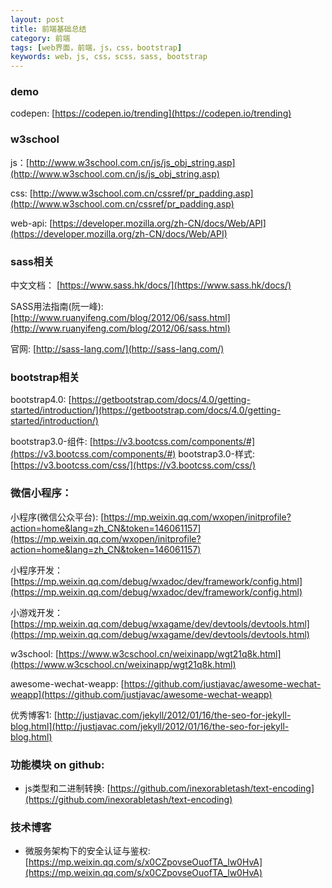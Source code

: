 ```yaml
---
layout: post
title: 前端基础总结
category: 前端
tags: [web界面，前端，js，css，bootstrap]
keywords: web，js, css，scss，sass, bootstrap
---
```


### demo
codepen: [https://codepen.io/trending](https://codepen.io/trending)

### w3school
js：[http://www.w3school.com.cn/js/js_obj_string.asp](http://www.w3school.com.cn/js/js_obj_string.asp)

css: [http://www.w3school.com.cn/cssref/pr_padding.asp](http://www.w3school.com.cn/cssref/pr_padding.asp)

web-api: [https://developer.mozilla.org/zh-CN/docs/Web/API](https://developer.mozilla.org/zh-CN/docs/Web/API)

### sass相关
中文文档： [https://www.sass.hk/docs/](https://www.sass.hk/docs/)

SASS用法指南(阮一峰): [http://www.ruanyifeng.com/blog/2012/06/sass.html](http://www.ruanyifeng.com/blog/2012/06/sass.html)

官网: [http://sass-lang.com/](http://sass-lang.com/)

### bootstrap相关

bootstrap4.0: [https://getbootstrap.com/docs/4.0/getting-started/introduction/](https://getbootstrap.com/docs/4.0/getting-started/introduction/)

bootstrap3.0-组件: [https://v3.bootcss.com/components/#](https://v3.bootcss.com/components/#)
bootstrap3.0-样式: [https://v3.bootcss.com/css/](https://v3.bootcss.com/css/)

### 微信小程序：

小程序(微信公众平台): [https://mp.weixin.qq.com/wxopen/initprofile?action=home&lang=zh_CN&token=146061157](https://mp.weixin.qq.com/wxopen/initprofile?action=home&lang=zh_CN&token=146061157)

小程序开发： [https://mp.weixin.qq.com/debug/wxadoc/dev/framework/config.html](https://mp.weixin.qq.com/debug/wxadoc/dev/framework/config.html)

小游戏开发： [https://mp.weixin.qq.com/debug/wxagame/dev/devtools/devtools.html](https://mp.weixin.qq.com/debug/wxagame/dev/devtools/devtools.html)

w3school: [https://www.w3cschool.cn/weixinapp/wgt21q8k.html](https://www.w3cschool.cn/weixinapp/wgt21q8k.html)

awesome-wechat-weapp: [https://github.com/justjavac/awesome-wechat-weapp](https://github.com/justjavac/awesome-wechat-weapp)

优秀博客1: [http://justjavac.com/jekyll/2012/01/16/the-seo-for-jekyll-blog.html](http://justjavac.com/jekyll/2012/01/16/the-seo-for-jekyll-blog.html)

### 功能模块 on github:
- js类型和二进制转换: [https://github.com/inexorabletash/text-encoding](https://github.com/inexorabletash/text-encoding)

### 技术博客

- 微服务架构下的安全认证与鉴权: [https://mp.weixin.qq.com/s/x0CZpovseOuofTA_lw0HvA](https://mp.weixin.qq.com/s/x0CZpovseOuofTA_lw0HvA)
